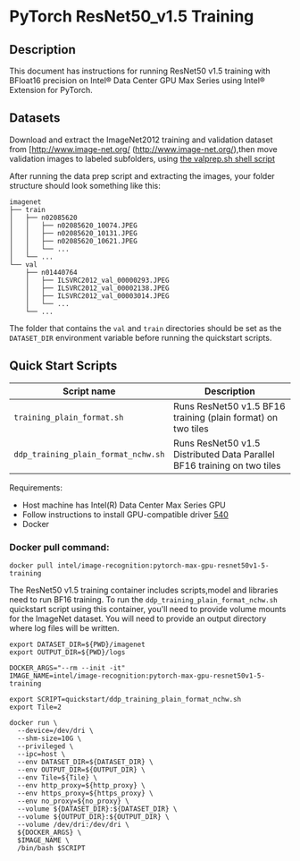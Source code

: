 # PyTorch ResNet50_v1.5 Training

## Description 
This document has instructions for running ResNet50 v1.5 training with BFloat16 precision on Intel® Data Center GPU Max Series using Intel® Extension for PyTorch.

## Datasets
Download and extract the ImageNet2012 training and validation dataset from [http://www.image-net.org/ (http://www.image-net.org/),then move validation images to labeled subfolders, using
[the valprep.sh shell script](https://raw.githubusercontent.com/soumith/imagenetloader.torch/master/valprep.sh)

After running the data prep script and extracting the images, your folder structure
should look something like this:
```
imagenet
├── train
│   ├── n02085620
│   │   ├── n02085620_10074.JPEG
│   │   ├── n02085620_10131.JPEG
│   │   ├── n02085620_10621.JPEG
│   │   └── ...
│   └── ...
└── val
    ├── n01440764
    │   ├── ILSVRC2012_val_00000293.JPEG
    │   ├── ILSVRC2012_val_00002138.JPEG
    │   ├── ILSVRC2012_val_00003014.JPEG
    │   └── ...
    └── ...
```
The folder that contains the `val` and `train` directories should be set as the
`DATASET_DIR` environment variable before running the quickstart scripts.

## Quick Start Scripts
| Script name | Description |
|-------------|-------------|
| `training_plain_format.sh` | Runs ResNet50 v1.5 BF16 training (plain format) on two tiles |
| `ddp_training_plain_format_nchw.sh` | Runs ResNet50 v1.5 Distributed Data Parallel BF16 training on two tiles |

Requirements:
* Host machine has Intel(R) Data Center Max Series GPU
* Follow instructions to install GPU-compatible driver [540](https://dgpu-docs.intel.com/releases/stable_540_20221205.html#ubuntu-22-04)
* Docker

### Docker pull command:
```
docker pull intel/image-recognition:pytorch-max-gpu-resnet50v1-5-training
```
The ResNet50 v1.5 training container includes scripts,model and libraries need to run BF16 training. To run the `ddp_training_plain_format_nchw.sh` quickstart script using this container, you'll need to provide volume mounts for the ImageNet dataset. You will need to provide an output directory where log files will be written. 

```
export DATASET_DIR=${PWD}/imagenet
export OUTPUT_DIR=${PWD}/logs

DOCKER_ARGS="--rm --init -it"
IMAGE_NAME=intel/image-recognition:pytorch-max-gpu-resnet50v1-5-training

export SCRIPT=quickstart/ddp_training_plain_format_nchw.sh
export Tile=2

docker run \
  --device=/dev/dri \
  --shm-size=10G \
  --privileged \
  --ipc=host \
  --env DATASET_DIR=${DATASET_DIR} \
  --env OUTPUT_DIR=${OUTPUT_DIR} \
  --env Tile=${Tile} \
  --env http_proxy=${http_proxy} \
  --env https_proxy=${https_proxy} \
  --env no_proxy=${no_proxy} \
  --volume ${DATASET_DIR}:${DATASET_DIR} \
  --volume ${OUTPUT_DIR}:${OUTPUT_DIR} \
  --volume /dev/dri:/dev/dri \
  ${DOCKER_ARGS} \
  $IMAGE_NAME \
  /bin/bash $SCRIPT
  ```

